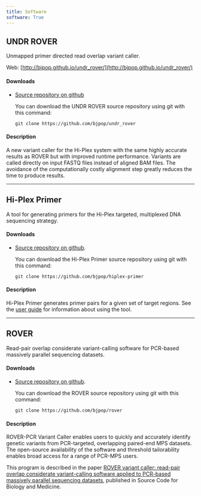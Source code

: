 ```yaml
---
title: Software
software: True
---
```


## UNDR ROVER 

Unmapped primer directed read overlap variant caller.

Web: [http://bjpop.github.io/undr_rover/](http://bjpop.github.io/undr_rover/)

#### Downloads

* [Source repository on github](https://github.com/bjpop/undr_rover)

    You can download the UNDR ROVER source repository using git with this command:

    `git clone https://github.com/bjpop/undr_rover` 

#### Description 

A new variant caller for the Hi-Plex system with the same highly accurate results 
as ROVER but with improved runtime performance. 
Variants are called directly on input FASTQ files instead of aligned BAM files. The avoidance of the 
computationally costly alignment step greatly reduces the time to produce results.

****

## Hi-Plex Primer

A tool for generating primers for the Hi-Plex targeted, multiplexed DNA sequencing strategy. 

#### Downloads

* [Source repository on github](https://github.com/bjpop/hiplex-primer).

    You can download the Hi-Plex Primer source repository using git with this command:

    `git clone https://github.com/bjpop/hiplex-primer` 

#### Description 

Hi-Plex Primer generates primer pairs for a given set of target regions. See the [user guide](http://bjpop.github.io/hiplex-primer/) for information about using the tool.

****

## ROVER 

Read-pair overlap considerate variant-calling software for PCR-based massively parallel sequencing datasets.

#### Downloads

* [Source repository on github](https://github.com/bjpop/rover).

    You can download the ROVER source repository using git with this command:

    `git clone https://github.com/bjpop/rover` 

#### Description 

ROVER-PCR Variant Caller enables users to quickly and accurately identify
genetic variants from PCR-targeted, overlapping paired-end MPS datasets. The
open-source availability of the software and threshold tailorability enables
broad access for a range of PCR-MPS users.

This program is described in the paper [ROVER variant caller: read-pair overlap considerate variant-calling software
   applied to PCR-based massively parallel sequencing datasets](http://www.scfbm.org/content/9/1/3), published in Source Code for Biology and Medicine.


